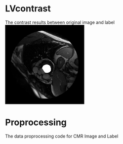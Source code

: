 # LVcontrast

The contrast results between original image and label
![Alt text](https://github.com/luogongning/LVRVnet/blob/master/LVcontrast/SC-HF-I-01_0048M.png)



# Proprocessing

The data proprocessing code for CMR Image and Label

